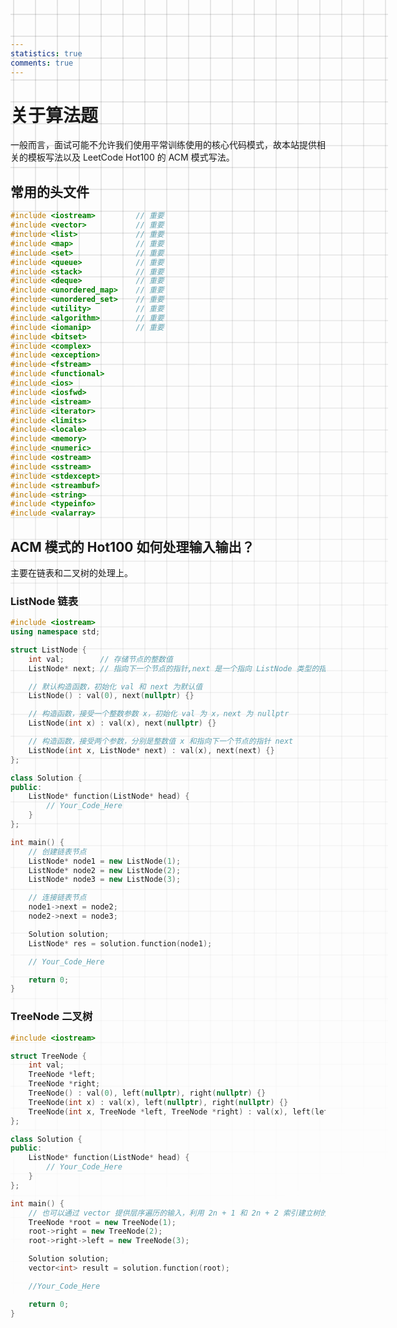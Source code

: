 ```yaml
---
statistics: true
comments: true
---
```


<style>
body {
  position: relative; /* 确保 body 元素的 position 属性为非静态值 */
}

body::before {
  --size: 35px; /* 调整网格单元大小 */
  --line: color-mix(in hsl, canvasText, transparent 80%); /* 调整线条透明度 */
  content: '';
  height: 100vh;
  width: 100%;
  position: absolute; /* 修改为 absolute 以使其随页面滚动 */
  background: linear-gradient(
        90deg,
        var(--line) 1px,
        transparent 1px var(--size)
      )
      50% 50% / var(--size) var(--size),
    linear-gradient(var(--line) 1px, transparent 1px var(--size)) 50% 50% /
      var(--size) var(--size);
  -webkit-mask: linear-gradient(-20deg, transparent 50%, white);
          mask: linear-gradient(-20deg, transparent 50%, white);
  top: 0;
  transform-style: flat;
  pointer-events: none;
  z-index: -1;
}

@media (max-width: 768px) {
  body::before {
    display: none; /* 在手机端隐藏网格效果 */
  }
}
</style>

# 关于算法题

一般而言，面试可能不允许我们使用平常训练使用的核心代码模式，故本站提供相关的模板写法以及 LeetCode Hot100 的 ACM 模式写法。

## 常用的头文件

```C++
#include <iostream>         // 重要
#include <vector>           // 重要
#include <list>             // 重要
#include <map>              // 重要
#include <set>              // 重要
#include <queue>            // 重要
#include <stack>            // 重要
#include <deque>            // 重要
#include <unordered_map>    // 重要
#include <unordered_set>    // 重要
#include <utility>          // 重要
#include <algorithm>        // 重要
#include <iomanip>          // 重要
#include <bitset>
#include <complex>
#include <exception>
#include <fstream>
#include <functional>
#include <ios>
#include <iosfwd>
#include <istream>
#include <iterator>
#include <limits>
#include <locale>
#include <memory>
#include <numeric>
#include <ostream>
#include <sstream>
#include <stdexcept>
#include <streambuf>
#include <string>
#include <typeinfo>
#include <valarray>
```

## ACM 模式的 Hot100 如何处理输入输出？

主要在链表和二叉树的处理上。

### ListNode 链表

```C++
#include <iostream>
using namespace std;

struct ListNode {
    int val;        // 存储节点的整数值
    ListNode* next; // 指向下一个节点的指针,next 是一个指向 ListNode 类型的指针

    // 默认构造函数，初始化 val 和 next 为默认值
    ListNode() : val(0), next(nullptr) {}

    // 构造函数，接受一个整数参数 x，初始化 val 为 x，next 为 nullptr
    ListNode(int x) : val(x), next(nullptr) {}

    // 构造函数，接受两个参数，分别是整数值 x 和指向下一个节点的指针 next
    ListNode(int x, ListNode* next) : val(x), next(next) {}
};

class Solution {
public:
    ListNode* function(ListNode* head) {
        // Your_Code_Here
    }
};

int main() {
    // 创建链表节点
    ListNode* node1 = new ListNode(1);
    ListNode* node2 = new ListNode(2);
    ListNode* node3 = new ListNode(3);

    // 连接链表节点
    node1->next = node2;
    node2->next = node3;

    Solution solution;
    ListNode* res = solution.function(node1);

    // Your_Code_Here

    return 0;
}
```

### TreeNode 二叉树

```C++
#include <iostream>

struct TreeNode {
    int val;
    TreeNode *left;
    TreeNode *right;
    TreeNode() : val(0), left(nullptr), right(nullptr) {}
    TreeNode(int x) : val(x), left(nullptr), right(nullptr) {}
    TreeNode(int x, TreeNode *left, TreeNode *right) : val(x), left(left), right(right) {}
};

class Solution {
public:
    ListNode* function(ListNode* head) {
        // Your_Code_Here
    }
};

int main() {
    // 也可以通过 vector 提供层序遍历的输入，利用 2n + 1 和 2n + 2 索引建立树的左右节点
    TreeNode *root = new TreeNode(1);
    root->right = new TreeNode(2);
    root->right->left = new TreeNode(3);

    Solution solution;
    vector<int> result = solution.function(root);

    //Your_Code_Here

    return 0;
}
```